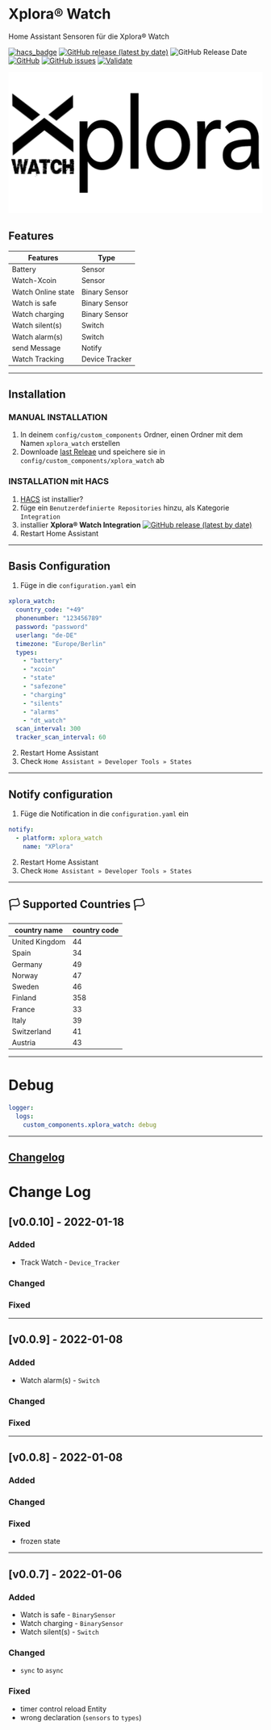 # Xplora® Watch

Home Assistant Sensoren für die Xplora® Watch

[![hacs_badge](https://img.shields.io/badge/HACS-Default-orange.svg)](https://github.com/custom-components/hacs)
[![GitHub release (latest by date)](https://img.shields.io/github/v/release/Ludy87/xplora_watch)](https://github.com/Ludy87/xplora_watch/releases)
![GitHub Release Date](https://img.shields.io/github/release-date/Ludy87/xplora_watch)
[![GitHub](https://img.shields.io/github/license/Ludy87/xplora_watch)](LICENSE)
[![GitHub issues](https://img.shields.io/github/issues/Ludy87/xplora_watch)](https://github.com/Ludy87/xplora_watch/issues)
[![Validate](https://github.com/Ludy87/xplora_watch/actions/workflows/validate.yaml/badge.svg)](https://github.com/Ludy87/xplora_watch/actions/workflows/validate.yaml)

![Xplora® Watch](https://github.com/home-assistant/brands/blob/master/custom_integrations/xplora_watch/logo@2x.png?raw=true)

## Features

Features | Type
---|---
Battery | Sensor
Watch-Xcoin | Sensor
Watch Online state | Binary Sensor
Watch is safe | Binary Sensor
Watch charging | Binary Sensor
Watch silent(s) | Switch
Watch alarm(s) | Switch
send Message | Notify
Watch Tracking | Device Tracker

---
## Installation

### MANUAL INSTALLATION

1. In deinem `config/custom_components` Ordner, einen Ordner mit dem Namen `xplora_watch` erstellen
2. Downloade [last Releae](https://github.com/Ludy87/xplora_watch/releases) und speichere sie in `config/custom_components/xplora_watch` ab

### INSTALLATION mit HACS

1. [HACS](https://hacs.xyz/) ist installier?
2. füge ein `Benutzerdefinierte Repositories` hinzu, als Kategorie `Integration`
3. installier __Xplora® Watch Integration__ [![GitHub release (latest by date)](https://img.shields.io/github/v/release/Ludy87/xplora_watch)](https://github.com/Ludy87/xplora_watch/releases)
4. Restart Home Assistant

---
## Basis Configuration

1. Füge in die `configuration.yaml` ein
```yaml
xplora_watch:
  country_code: "+49"
  phonenumber: "123456789"
  password: "password"
  userlang: "de-DE"
  timezone: "Europe/Berlin"
  types: 
    - "battery"
    - "xcoin"
    - "state"
    - "safezone"
    - "charging"
    - "silents"
    - "alarms"
    - "dt_watch"
  scan_interval: 300
  tracker_scan_interval: 60
```
2. Restart Home Assistant
3. Check `Home Assistant » Developer Tools » States`

---
## Notify configuration

1. Füge die Notification in die `configuration.yaml` ein
```yaml
notify:
  - platform: xplora_watch
    name: "XPlora"
```
2. Restart Home Assistant
3. Check `Home Assistant » Developer Tools » States`

---
## 🏳 Supported Countries 🏳

<!-- START ./countries.md -->
| country name | country code |
|--------------|--------------|
| United Kingdom | 44 |
| Spain | 34 |
| Germany | 49 |
| Norway | 47 |
| Sweden | 46 |
| Finland | 358 |
| France | 33 |
| Italy | 39 |
| Switzerland | 41 |
| Austria | 43 |

<!-- END ./countries.md -->

---
# Debug

```yaml
logger:
  logs:
    custom_components.xplora_watch: debug
```

---
## [Changelog](https://github.com/Ludy87/xplora_watch/blob/main/CHANGELOG.md)

<!-- START ./CHANGELOG.md -->
# Change Log

## [v0.0.10] - 2022-01-18

### Added
- Track Watch - `Device_Tracker`

### Changed

### Fixed

---
## [v0.0.9] - 2022-01-08

### Added
- Watch alarm(s) - `Switch`

### Changed

### Fixed

---

## [v0.0.8] - 2022-01-08

### Added

### Changed

### Fixed
- frozen state

---
## [v0.0.7] - 2022-01-06

### Added
- Watch is safe - `BinarySensor`
- Watch charging - `BinarySensor`
- Watch silent(s) - `Switch`

### Changed
- `sync` to `async`

### Fixed
- timer control reload Entity
- wrong declaration (`sensors` to `types`)

<!-- END ./CHANGELOG.md -->

